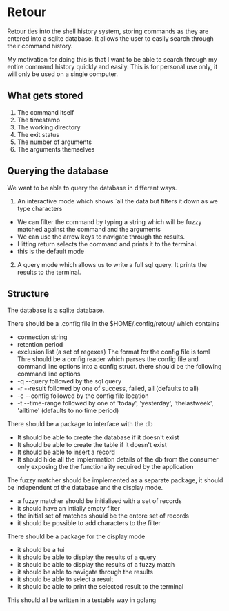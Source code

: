 # Retour

Retour ties into the shell history system, storing commands as they are entered into a sqlite database. It allows the user to easily search through their command history.

My motivation for doing this is that I want to be able to search through my entire command history quickly and easily. This is for personal use only, it will only be used on a single computer.

## What gets stored

1. The command itself
2. The timestamp
3. The working directory
4. The exit status
5. The number of arguments
6. The arguments themselves

## Querying the database
We want to be able to query the database in different ways.

1. An interactive mode which shows `all the data but filters it down as we type characters
  - We can filter the command by typing a string which will be fuzzy matched against the command and the arguments
  - We can use the arrow keys to navigate through the results.
  - Hitting return selects the command and prints it to the terminal.
  - this is the default mode
2. A query mode which allows us to write a full sql query. It prints the results to the terminal.


## Structure
The database is a sqlite database.

There should be a .config file in the $HOME/.config/retour/ which contains 
- connection string
- retention period
- exclusion list (a set of regexes)
The format for the config file is toml
Thre should be a config reader which parses the config file and command line options into a config struct.
there should be the following command line options
- -q --query followed by the sql query
- -r --result followed by one of success, failed, all (defaults to all)
- -c --config followed by the config file location
- -t --time-range followed by one of 'today', 'yesterday', 'thelastweek', 'alltime' (defaults to no time period)


There should be a package to interface with the db
- It should be able to create the database if it doesn't exist
- It should be able to create the table if it doesn't exist
- It should be able to insert a record
- It should hide all the implemnation details of the db from the consumer only exposing the the functionality required by the application

The fuzzy matcher should be implemented as a separate package, it should be independent of the database and the display mode.
- a fuzzy matcher should be initialised with a set of records
- it should have an intially empty filter
- the initial set of matches should be the entore set of records
- it should be possible to add characters to the filter

There should be a package for the display mode
- it should be a tui
- it should be able to display the results of a query
- it should be able to display the results of a fuzzy match
- it should be able to navigate through the results
- it should be able to select a result
- it should be able to print the selected result to the terminal

This should all be written in a testable way in golang